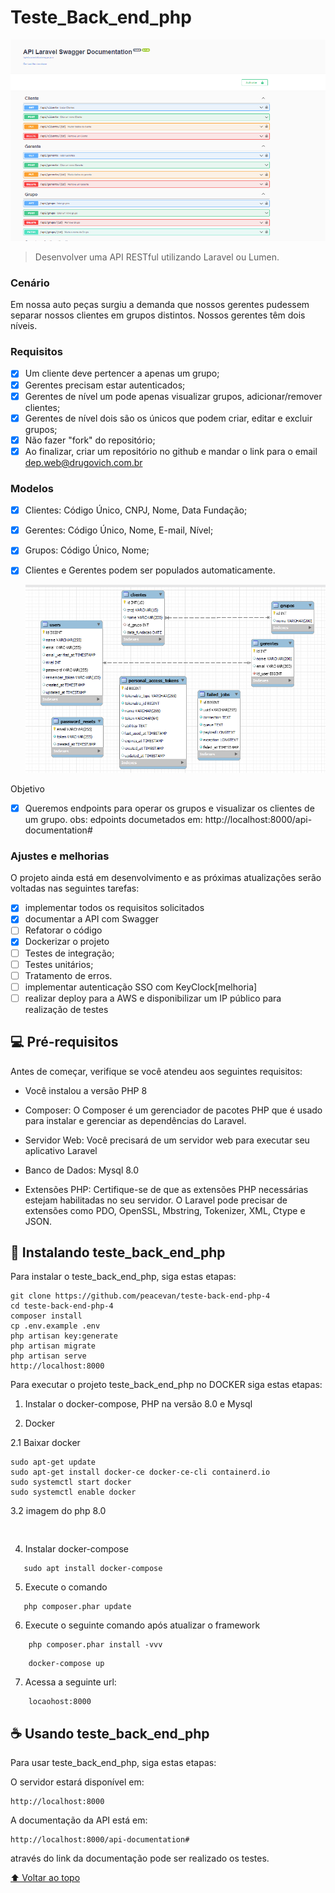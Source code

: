 # Teste_Back_end_php

<img src="public/img/Swagger.png" alt="exemplo imagem">

>Desenvolver uma API RESTful utilizando Laravel ou Lumen.

### Cenário

Em nossa auto peças surgiu a demanda que nossos gerentes pudessem separar nossos clientes em grupos distintos. Nossos gerentes têm dois níveis.

### Requisitos
- [x] Um cliente deve pertencer a apenas um grupo;
- [x] Gerentes precisam estar autenticados;
- [x] Gerentes de nível um pode apenas visualizar grupos, adicionar/remover clientes;
- [x] Gerentes de nível dois são os únicos que podem criar, editar e excluir grupos;
- [x] Não fazer "fork" do repositório;
- [x] Ao finalizar, criar um repositório no github e mandar o link para o email dep.web@drugovich.com.br

### Modelos
- [x] Clientes: Código Único, CNPJ, Nome, Data Fundação;
- [x] Gerentes: Código Único, Nome, E-mail, Nível;
- [x] Grupos: Código Único, Nome;
- [x] Clientes e Gerentes podem ser populados automaticamente.

  <img src="public/img/EER_diagram.png" alt="exemplo imagem">
Objetivo
- [x] Queremos endpoints para operar os grupos e visualizar os clientes de um grupo.
 obs: edpoints documetados em: 
 http://localhost:8000/api-documentation#

### Ajustes e melhorias

O projeto ainda está em desenvolvimento e as próximas atualizações serão voltadas nas seguintes tarefas:

- [x] implementar todos os requisitos solicitados
- [x] documentar a API com Swagger
- [ ] Refatorar o código 
- [x] Dockerizar o projeto 
- [ ] Testes de integração;
- [ ] Testes unitários;
- [ ] Tratamento de erros.
- [ ] implementar autenticação SSO com KeyClock[melhoria]
- [ ] realizar deploy para a AWS e disponibilizar um IP público para realização de testes

## 💻 Pré-requisitos

Antes de começar, verifique se você atendeu aos seguintes requisitos:

* Você instalou  a versão PHP 8 
* Composer: O Composer é um gerenciador de pacotes PHP que é usado para instalar e gerenciar as dependências do Laravel.

* Servidor Web: Você precisará de um servidor web para executar seu aplicativo Laravel
* Banco de Dados: Mysql 8.0

* Extensões PHP: Certifique-se de que as extensões PHP necessárias estejam habilitadas no seu servidor. O Laravel pode precisar de extensões como PDO, OpenSSL, Mbstring, Tokenizer, XML, Ctype e JSON.
## 🚀 Instalando teste_back_end_php

Para instalar o teste_back_end_php, siga estas etapas:

```
git clone https://github.com/peacevan/teste-back-end-php-4
cd teste-back-end-php-4
composer install
cp .env.example .env
php artisan key:generate
php artisan migrate
php artisan serve
http://localhost:8000
```

Para executar o projeto  teste_back_end_php no DOCKER siga estas etapas:


1. Instalar o docker-compose, PHP na versão 8.0 e Mysql

2. Docker

2.1 Baixar docker
``` 
sudo apt-get update
sudo apt-get install docker-ce docker-ce-cli containerd.io
sudo systemctl start docker
sudo systemctl enable docker

```
3.2 imagem do php 8.0
``` 
   
```

4. Instalar docker-compose
``` 
   sudo apt install docker-compose
```

5. Execute o comando
``` 
   php composer.phar update
``` 
6. Execute o seguinte comando após atualizar o framework
``` 
    php composer.phar install -vvv
``` 
``` 
    docker-compose up
``` 
7. Acessa a seguinte url:
``` 
    locaohost:8000
``` 

## ☕ Usando teste_back_end_php

Para usar teste_back_end_php, siga estas etapas:

O servidor estará disponível em:
```
http://localhost:8000
```
A documentação da API está em:

```
http://localhost:8000/api-documentation#
```
através do link  da documentação pode ser realizado os testes.

[⬆ Voltar ao topo](#Teste_Back_end_PHP)<br>
